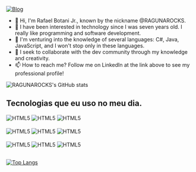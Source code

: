 [![Blog](https://img.shields.io/badge/LinkedIn-0077B5?style=for-the-badge&logo=linkedin&logoColor=white)](https://www.linkedin.com/in/rafael-botani-91b277179/)

- 👋 Hi, I'm Rafael Botani Jr., known by the nickname @RAGUNAROCKS.
- 👀 I have been interested in technology since I was seven years old. I really like programming and software development.
- 🌱 I'm venturing into the knowledge of several languages: C#, Java, JavaScript, and I won't stop only in these languages.
- 💞️ I seek to collaborate with the dev community through my knowledge and creativity. 
- 📫 How to reach me? Follow me on LinkedIn at the link above to see my professional profile!

![RAGUNAROCKS's GitHub stats](https://github-readme-stats.vercel.app/api?username=RAGUNAROCKS&show_icons=true&theme=dracula)

## Tecnologias que eu uso no meu dia.

<div>
  <img align = "center" alt = "HTML5" src = https://img.shields.io/badge/HTML-239120?style=for-the-badge&logo=html5&logoColor=white/>
  <img align = "center" alt = "HTML5" src = https://img.shields.io/badge/CSS-239120?style=for-the-badge&logo=css3&logoColor=white/>
  <img align = "center" alt = "HTML5" src = https://img.shields.io/badge/JavaScript-323330?style=for-the-badge&logo=javascript&logoColor=F7DF1E/>
</div>
</br>
<div>
  <img align = "center" alt = "HTML5" src = https://img.shields.io/badge/C%23-239120?style=for-the-badge&logo=c-sharp&logoColor=white/>
  <img align = "center" alt = "HTML5" src = https://img.shields.io/badge/Java-ED8B00?style=for-the-badge&logo=java&logoColor=white/>
  <img align = "center" alt = "HTML5" src = https://img.shields.io/badge/MySQL-00000F?style=for-the-badge&logo=mysql&logoColor=white/>
</div>
</br>
<div>
  <img align = "center" alt = "HTML5" src = https://img.shields.io/badge/Heroku-430098?style=for-the-badge&logo=heroku&logoColor=white/>
  <img align = "center" alt = "HTML5" src = https://img.shields.io/badge/Node.js-43853D?style=for-the-badge&logo=node.js&logoColor=white/>
  <img align = "center" alt = "HTML5" src = https://img.shields.io/badge/.NET-5C2D91?style=for-the-badge&logo=.net&logoColor=white/>
</div>
</br>

[![Top Langs](https://github-readme-stats.vercel.app/api/top-langs/?username=anuraghazra)](https://github.com/anuraghazra/github-readme-stats)
<!---
RAGUNAROCKS/RAGUNAROCKS is a ✨ special ✨ repository because its `README.md` (this file) appears on your GitHub profile.
You can click the Preview link to take a look at your changes.
--->
